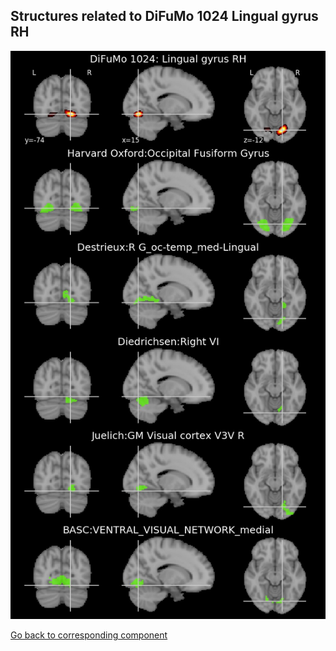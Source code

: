 


## Structures related to DiFuMo 1024 Lingual gyrus RH

![343](343.jpg "Structures related to DiFuMo 1024 Lingual gyrus RH")

[Go back to corresponding component](https://parietal-inria.github.io/DiFuMo/1024/html/343.html)
